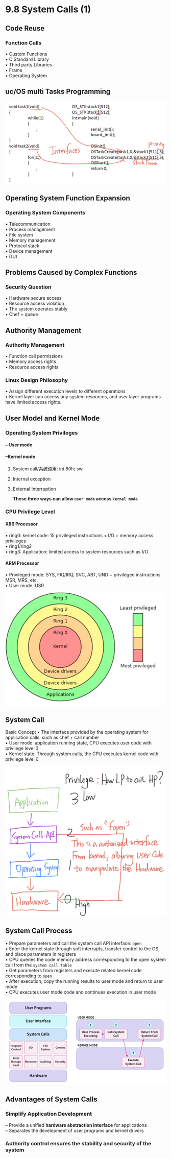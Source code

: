 # 9.8 System Calls (1)



## Code Reuse

### Function Calls

• Custom Functions  
• C Standard Library  
• Third party Libraries  
• Frame  
• Operating System  

## uc/OS multi Tasks Programming

![01](https://github.com/knightsummon/02-Computer-underlying-programming-and-system-optimization/blob/main/09%20CPU%20and%20Operating%20System/9.8%20System%20Calls%20(1).assets/01.jpg)

## Operating System Function Expansion

### Operating System Components

• Telecommunication  
• Process management  
• File system  
• Memory management   
• Protocol stack  
• Device management  
• GUI  

## Problems Caused by Complex Functions

### Security Question

• Hardware secure access  
• Resource access violation  
• The system operates stably  
• Chef + queue  

## Authority Management

### Authority Management

• Function call permissions  
• Memory access rights  
• Resource access rights  

### Linux Design Philosophy

• Assign different execution levels to different operations  
• Kernel layer can access any system resources, and user layer programs have limited access rights.  

## User Model and Kernel Mode

### Operating System Privileges

#### – User mode   

#### –Kernel mode  
1. System call/系统调用: int 80h; swi

2. Internal exception

3. External Interruption

   **These three ways can allow `user mode` access `kernel mode`**

### CPU Privilege Level

#### X86 Processor

• ring0: kernel code: 15 privileged instructions + I/O + memory access privileges  
• ring1/ring2  
• ring3: Application: limited access to system resources such as I/O  

#### ARM Processor

• Privileged mode: SYS, FIQ/IRQ, SVC, ABT, UND + privileged instructions MSR, MRS, etc.  
• User mode: USR  

![02](https://github.com/knightsummon/02-Computer-underlying-programming-and-system-optimization/blob/main/09%20CPU%20and%20Operating%20System/9.8%20System%20Calls%20(1).assets/02.jpg)

## System Call

Basic Concept
• The interface provided by the operating system for application calls: such as chef + call number  
• User mode: application running state, CPU executes user code with privilege level 3  
• Kernel state: Through system calls, the CPU executes kernel code with privilege level 0

 ![03](https://github.com/knightsummon/02-Computer-underlying-programming-and-system-optimization/blob/main/09%20CPU%20and%20Operating%20System/9.8%20System%20Calls%20(1).assets/03.jpg)

## System Call Process

• Prepare parameters and call the system call API interface: `open`  
• Enter the kernel state through soft interrupts, transfer control to the OS, and place parameters in registers  
• CPU queries the code memory address corresponding to the open system call from the `system call table`  
• Get parameters from registers and execute related kernel code corresponding to `open`  
• After execution, copy the running results to user mode and return to user mode  
• CPU executes user mode code and continues execution in user mode  

![04](https://github.com/knightsummon/02-Computer-underlying-programming-and-system-optimization/blob/main/09%20CPU%20and%20Operating%20System/9.8%20System%20Calls%20(1).assets/04.jpg)

## Advantages of System Calls

### Simplify Application Development

– Provide a unified **hardware abstraction interface** for applications  
– Separates the development of user programs and kernel drivers  

### Authority control ensures the stability and security of the system
